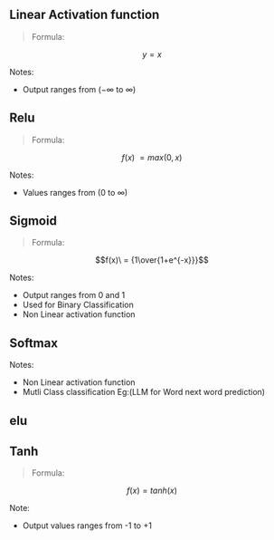 ## Linear Activation function 
> Formula:

$$ y = x $$

Notes:
- Output ranges from ($-\infty$ to $\infty$)

## Relu
> Formula:

$$f(x)\ = max(0, x)$$

Notes:
- Values ranges from (0 to $\infty$)

## Sigmoid
> Formula:

$$f(x)\ = {1\over{1+e^{-x}}}$$

Notes:
- Output ranges from 0 and 1
- Used for Binary Classification
- Non Linear activation function 
  
## Softmax

Notes:
- Non Linear activation function
- Mutli Class classification Eg:(LLM for Word next word prediction)
  
## elu
## Tanh
> Formula:

$$f(x) = tanh(x)$$

Note:
- Output values ranges from -1 to +1
